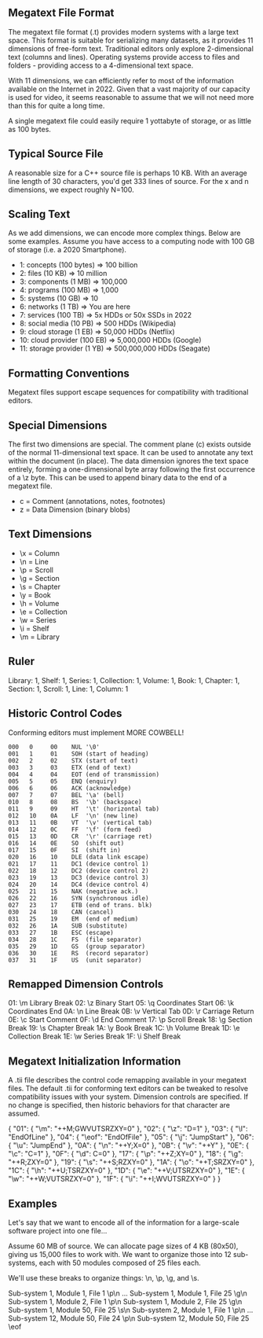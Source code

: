 Megatext File Format
---------------------
The megatext file format (.t) provides modern systems with a large text space. This format is suitable for serializing many datasets, as it provides 11 dimensions of free-form text. Traditional editors only explore 2-dimensional text (columns and lines). Operating systems provide access to files and folders - providing access to a 4-dimensional text space.

With 11 dimensions, we can efficiently refer to most of the information available on the Internet in 2022. Given that a vast majority of our capacity is used for video, it seems reasonable to assume that we will not need more than this for quite a long time.

A single megatext file could easily require 1 yottabyte of storage, or as little as 100 bytes.

Typical Source File
-------------------
A reasonable size for a C++ source file is perhaps 10 KB. With an average line length of 30 characters, you'd get 333 lines of source. For the x and n dimensions, we expect roughly N=100.

Scaling Text
------------
As we add dimensions, we can encode more complex things. Below are some examples. Assume you have access to a computing node with 100 GB of storage (i.e. a 2020 Smartphone).

* 1: concepts (100 bytes) => 100 billion
* 2: files (10 KB) => 10 million
* 3: components (1 MB) => 100,000
* 4: programs (100 MB) => 1,000
* 5: systems (10 GB) => 10
* 6: networks (1 TB) => You are here
* 7: services (100 TB) => 5x HDDs or 50x SSDs in 2022
* 8: social media (10 PB) => 500 HDDs (Wikipedia)
* 9: cloud storage (1 EB) => 50,000 HDDs (Netflix)
* 10: cloud provider (100 EB) => 5,000,000 HDDs (Google)
* 11: storage provider (1 YB) => 500,000,000 HDDs (Seagate)

Formatting Conventions
----------------------
Megatext files support escape sequences for compatibility with traditional editors.

Special Dimensions
------------------
The first two dimensions are special. The comment plane (c) exists outside of the normal 11-dimensional text space. It can be used to annotate any text within the document (in place). The data dimension ignores the text space entirely, forming a one-dimensional byte array following the first occurrence of a \z byte. This can be used to append binary data to the end of a megatext file.

* c = Comment (annotations, notes, footnotes)
* z = Data Dimension (binary blobs)

Text Dimensions
---------------

* \x = Column
* \n = Line
* \p = Scroll
* \g = Section
* \s = Chapter
* \y = Book
* \h = Volume
* \e = Collection
* \w = Series
* \i = Shelf
* \m = Library

Ruler
-----
Library: 1,  Shelf: 1,  Series: 1,  Collection: 1,  Volume: 1,  Book: 1,  Chapter: 1,  Section: 1,  Scroll: 1,  Line: 1,  Column: 1

Historic Control Codes
----------------------
Conforming editors must implement MORE COWBELL!

    000   0     00    NUL '\0'                    
    001   1     01    SOH (start of heading)      
    002   2     02    STX (start of text)         
    003   3     03    ETX (end of text)           
    004   4     04    EOT (end of transmission)   
    005   5     05    ENQ (enquiry)               
    006   6     06    ACK (acknowledge)           
    007   7     07    BEL '\a' (bell)             
    010   8     08    BS  '\b' (backspace)        
    011   9     09    HT  '\t' (horizontal tab)   
    012   10    0A    LF  '\n' (new line)         
    013   11    0B    VT  '\v' (vertical tab)     
    014   12    0C    FF  '\f' (form feed)        
    015   13    0D    CR  '\r' (carriage ret)     
    016   14    0E    SO  (shift out)             
    017   15    0F    SI  (shift in)              
    020   16    10    DLE (data link escape)      
    021   17    11    DC1 (device control 1)      
    022   18    12    DC2 (device control 2)      
    023   19    13    DC3 (device control 3)      
    024   20    14    DC4 (device control 4)      
    025   21    15    NAK (negative ack.)         
    026   22    16    SYN (synchronous idle)      
    027   23    17    ETB (end of trans. blk)     
    030   24    18    CAN (cancel)                
    031   25    19    EM  (end of medium)         
    032   26    1A    SUB (substitute)            
    033   27    1B    ESC (escape)                
    034   28    1C    FS  (file separator)        
    035   29    1D    GS  (group separator)       
    036   30    1E    RS  (record separator)      
    037   31    1F    US  (unit separator)  

Remapped Dimension Controls
---------------------------
01: \m Library Break
02: \z Binary Start
05: \q Coordinates Start
06: \k Coordinates End
0A: \n Line Break
0B: \v Vertical Tab
0D: \r Carriage Return
0E: \c Start Comment
0F: \d End Comment
17: \p Scroll Break
18: \g Section Break
19: \s Chapter Break
1A: \y Book Break
1C: \h Volume Break
1D: \e Collection Break
1E: \w Series Break
1F: \i Shelf Break

Megatext Initialization Information
-----------------------------------
A .tii file describes the control code remapping available in your megatext files. The default .tii for conforming text editors can be tweaked to resolve compatibility issues with your system. Dimension controls are specified. If no change is specified, then historic behaviors for that character are assumed.

{
  "01": { "\\m": "++M;GWVUTSRZXY=0" },
  "02": { "\\z": "D=1" },
  "03": { "\\l": "EndOfLine" },
  "04": { "\\eof": "EndOfFile" },
  "05": { "\\j": "JumpStart" },
  "06": { "\\u": "JumpEnd" },
  "0A": { "\\n": "++Y;X=0" },
  "0B": { "\\v": "++Y" },
  "0E": { "\\c": "C=1" },
  "0F": { "\\d": C=0" },
  "17": { "\\p": "++Z;XY=0" },
  "18": { "\\g": "++R;ZXY=0" },
  "19": { "\\s": "++S;RZXY=0" },
  "1A": { "\\o": "++T;SRZXY=0" },
  "1C": { "\\h": "++U;TSRZXY=0" },
  "1D": { "\\e": "++V;UTSRZXY=0" },
  "1E": { "\\w": "++W;VUTSRZXY=0" },
  "1F": { "\\i": "++I;WVUTSRZXY=0" }
}

Examples
--------

Let's say that we want to encode all of the information for a large-scale software project into one file...

Assume 60 MB of source. We can allocate page sizes of 4 KB (80x50), giving us 15,000 files to work with. We want to organize those into 12 sub-systems, each with 50 modules composed of 25 files each.

We'll use these breaks to organize things: \n, \p, \g, and \s.

Sub-system 1, Module 1, File 1 \p\n
...
Sub-system 1, Module 1, File 25 \g\n
Sub-system 1, Module 2, File 1 \p\n
Sub-system 1, Module 2, File 25 \g\n
Sub-system 1, Module 50, File 25 \s\n
Sub-system 2, Module 1, File 1 \p\n
...
Sub-system 12, Module 50, File 24 \p\n
Sub-system 12, Module 50, File 25 \eof
